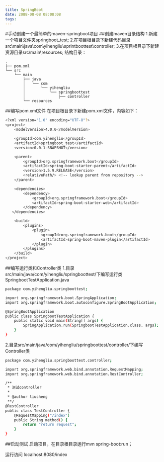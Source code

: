 ```yaml
---
title: SpringBoot
date: 2088-08-08 08:08:08
tags:
---
```

#手动创建一个最简单的maven-springboot项目
##创建maven目录结构
1.新建一个项目文件夹springboot_test;
2.在项目根目录下新建代码目录src\main\java\com\yihengliu\sprintboottest\controller;
3.在项目根目录下新建资源目录src\main\resources;
结构目录：

```bahs
.
├── pom.xml
└── src
    └── main
        ├── java
        │   └── com
        │       └── yihengliu
        │           └── springboottest
        │               ├── controller
        └── resources
```
##编写pom.xml文件
在项目根目录下新建pom.xml文件，内容如下：
```bash
<?xml version="1.0" encoding="UTF-8"?>
<project>
    <modelVersion>4.0.0</modelVersion>

    <groupId>com.yihengliu</groupId>
    <artifactId>springboot_test</artifactId>
    <version>0.0.1-SNAPSHOT</version>

    <parent>
        <groupId>org.springframework.boot</groupId>
        <artifactId>spring-boot-starter-parent</artifactId>
        <version>1.5.9.RELEASE</version>
        <relativePath/> <!-- lookup parent from repository -->
    </parent>

    <dependencies>
        <dependency>
            <groupId>org.springframework.boot</groupId>
            <artifactId>spring-boot-starter-web</artifactId>
        </dependency>
   </dependencies>

    <build>
        <plugins>
            <plugin>
                <groupId>org.springframework.boot</groupId>
                <artifactId>spring-boot-maven-plugin</artifactId>
            </plugin>
        </plugins>
    </build>
</project>
```
##编写运行类和Controller类
1.目录src/main/java/com/yihengliu/springboottest/下编写运行类SpringbootTestApplication.java
```bash
package com.yihengliu.springboottest;

import org.springframework.boot.SpringApplication;
import org.springframework.boot.autoconfigure.SpringBootApplication;

@SpringBootApplication
public class SpringbootTestApplication {
    public static void main(String[] args) {
        SpringApplication.run(SpringbootTestApplication.class, args);
    }
}
```
2.目录src/main/java/com/yihengliu/springboottest/controller/下编写Controller类
```bash
package com.yihengliu.springboottest.controller;

import org.springframework.web.bind.annotation.RequestMapping;
import org.springframework.web.bind.annotation.RestController;

/**
 * 测试controller
 *
 * @author liucheng
 **/
@RestController
public class TestController {
    @RequestMapping("/index")
    public String method() {
        return "return request";
    }
}
```

##启动测试
启动项目，在目录根目录运行mvn spring-boot:run；

运行访问 localhost:8080/index
